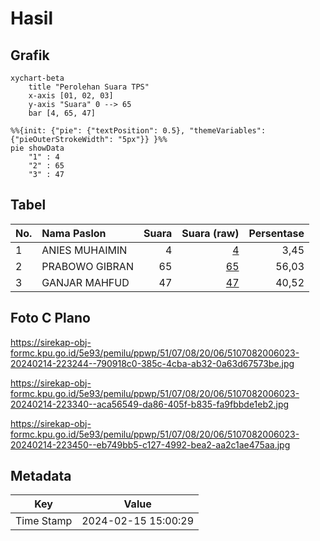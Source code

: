 # Hasil

## Grafik

```mermaid
xychart-beta
    title "Perolehan Suara TPS"
    x-axis [01, 02, 03]
    y-axis "Suara" 0 --> 65
    bar [4, 65, 47]
```

```mermaid
%%{init: {"pie": {"textPosition": 0.5}, "themeVariables": {"pieOuterStrokeWidth": "5px"}} }%%
pie showData
    "1" : 4
    "2" : 65
    "3" : 47
```

## Tabel

| No. | Nama Paslon    | Suara | Suara (raw) | Persentase |
|:--- |:-------------- | -----:| -----------:| ----------:|
| 1   | ANIES MUHAIMIN | 4     | [4][p-1]    | 3,45       |
| 2   | PRABOWO GIBRAN | 65    | [65][p-2]   | 56,03      |
| 3   | GANJAR MAHFUD  | 47    | [47][p-3]   | 40,52      |


[p-1]: https://github.com/gigit-pemilu/pemilu-2024-51-bali/blob/main/pilpres/hitung-suara/sub/51-bali/sub/07-karangasem/sub/08-kubu/sub/2006-tianyar-tengah/sub/023-tps/sub/paslon-1.txt
[p-2]: https://github.com/gigit-pemilu/pemilu-2024-51-bali/blob/main/pilpres/hitung-suara/sub/51-bali/sub/07-karangasem/sub/08-kubu/sub/2006-tianyar-tengah/sub/023-tps/sub/paslon-2.txt
[p-3]: https://github.com/gigit-pemilu/pemilu-2024-51-bali/blob/main/pilpres/hitung-suara/sub/51-bali/sub/07-karangasem/sub/08-kubu/sub/2006-tianyar-tengah/sub/023-tps/sub/paslon-3.txt

## Foto C Plano

https://sirekap-obj-formc.kpu.go.id/5e93/pemilu/ppwp/51/07/08/20/06/5107082006023-20240214-223244--790918c0-385c-4cba-ab32-0a63d67573be.jpg

https://sirekap-obj-formc.kpu.go.id/5e93/pemilu/ppwp/51/07/08/20/06/5107082006023-20240214-223340--aca56549-da86-405f-b835-fa9fbbde1eb2.jpg

https://sirekap-obj-formc.kpu.go.id/5e93/pemilu/ppwp/51/07/08/20/06/5107082006023-20240214-223450--eb749bb5-c127-4992-bea2-aa2c1ae475aa.jpg


## Metadata

| Key        | Value               |
| ---------- | ------------------- |
| Time Stamp | 2024-02-15 15:00:29 |



